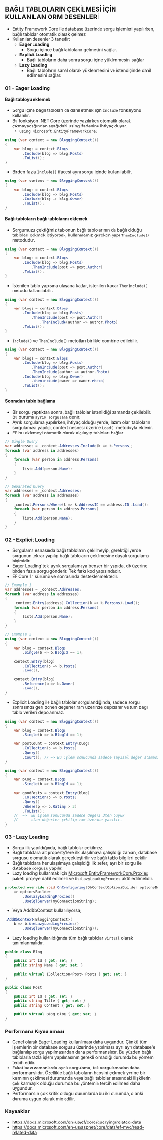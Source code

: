 ## BAĞLI TABLOLARIN ÇEKİLMESİ İÇİN KULLANILAN ORM DESENLERİ

- Entity Framework Core ile database üzerinde sorgu işlemleri yapılırken, bağlı tablolar otomatik olarak gelmez 
- Kullanılan desenler 3 tanedir:
    - **Eager Loading**
        - Sorgu içinde bağlı tabloların gelmesini sağlar.
    - **Explicit Loading**
        - Bağlı tabloların daha sonra sorgu içine yüklenmesini sağlar
    - **Lazy Loading**
        - Bağlı tabloların sanal olarak yüklenmesini ve istendiğinde dahil edilmesini sağlar.

### 01 - Eager Loading

#### Bağlı tabloyu eklemek

- Sorgu içine bağlı tabloları da dahil etmek için `Include` fonksiyonu kullanılır.
- Bu fonksiyon .NET Core üzerinde yazılırken otomatik olarak çıkmayacağından aşağıdaki using ifadesine ihtiyaç duyar.
    - `using Microsoft.EntityFrameworkCore;`

```cs
using (var context = new BloggingContext())
{
    var blogs = context.Blogs
        .Include(blog => blog.Posts)
        .ToList();
}
``` 

- Birden fazla `Include()` ifadesi aynı sorgu içinde kullanılabilir.

```cs
using (var context = new BloggingContext())
{
    var blogs = context.Blogs
        .Include(blog => blog.Posts)
        .Include(blog => blog.Owner)
        .ToList();
}
```

#### Bağlı tabloların bağlı tablolarını eklemek

- Sorgumuzu çektiğimiz tablonun bağlı tablolarının da bağlı olduğu tabloları çekmek istiyorsak, kullanmamız gereken yapı `ThenInclude()` metodudur.

```cs
using (var context = new BloggingContext())
{
    var blogs = context.Blogs
        .Include(blog => blog.Posts)
            .ThenInclude(post => post.Author)
        .ToList();
}
```

- İstenilen tablo yapısına ulaşana kadar, istenilen kadar `ThenInclude()` metodu kullanılabilir.

```cs
using (var context = new BloggingContext())
{
    var blogs = context.Blogs
        .Include(blog => blog.Posts)
            .ThenInclude(post => post.Author)
                .ThenInclude(author => author.Photo)
        .ToList();
}
```

- `Include()` ve `ThenInclude()` metotları birlikte combine edilebilir.

```cs
using (var context = new BloggingContext())
{
    var blogs = context.Blogs
        .Include(blog => blog.Posts)
            .ThenInclude(post => post.Author)
            .ThenInclude(author => author.Photo)
        .Include(blog => blog.Owner)
            .ThenInclude(owner => owner.Photo)
        .ToList();
}
```

#### Sonradan tablo bağlama

- Bir sorgu yaptıktan sonra, bağlı tablolar istenildiği zamanda çekilebilir. Bu duruma `ayrık sorgulama` denir.
- Ayrık sorgulama yapılırken, ihtiyaç olduğu yerde, lazım olan tabloların sorgulaması yapılıp, context nesnesi üzerine `Load()` metoduyla eklenir.
- EF bu eklemeyi otomatik olarak algılayıp tabloları bağlar.

```cs
// Single Query
var addresses = _context.Addresses.Include(k => k.Persons);
foreach (var address in addresses)
{
    foreach (var person in address.Persons)
    {
        liste.Add(person.Name);
    }
}
```

```cs
// Separated Query
var addresses = _context.Addresses;
foreach (var address in addresses)
{
    _context.Persons.Where(k => k.AddressID == address.ID).Load();
    foreach (var person in address.Persons)
    {
        liste.Add(person.Name);
    }
}
```

### 02 - Explicit Loading
- Sorgulama esnasında bağlı tabloların çekilmeyip, gerektiği yerde sorgunun tekrar yapılıp bağlı tabloların çekilmesine dayalı sorgulama biçimidir.
- Eager Loading'teki ayrık sorgulamaya benzer bir yapıda, db üzerine birden fazla sorgu gönderir. Tek farkı kod yapısındadır. 
- EF Core 1.1 sürümü ve sonrasında desteklenmektedir.

```cs
// Example 1
var addresses = _context.Addresses;
foreach (var address in addresses)
{
    _context.Entry(address).Collection(k => k.Persons).Load();
    foreach (var person in address.Persons)
    {
        liste.Add(person.Name);
    }
}
```

```cs
// Example 2
using (var context = new BloggingContext())
{
    var blog = context.Blogs
        .Single(b => b.BlogId == 1);

    context.Entry(blog)
        .Collection(b => b.Posts)
        .Load();

    context.Entry(blog)
        .Reference(b => b.Owner)
        .Load();
}
```

- Explicit Loading ile bağlı tablolar sorgulandığında, sadece sorgu sonrasında geri dönen değerler ram üzerinde depolanır ve tüm bağlı tablo verileri depolanmaz.

```cs
using (var context = new BloggingContext())
{
    var blog = context.Blogs
        .Single(b => b.BlogId == 1);

    var postCount = context.Entry(blog)
        .Collection(b => b.Posts)
        .Query()
        .Count(); // => Bu işlem sonucunda sadece sayısal değer ataması yapılır.
}
```

```cs
using (var context = new BloggingContext())
{
    var blog = context.Blogs
        .Single(b => b.BlogId == 1);

    var goodPosts = context.Entry(blog)
        .Collection(b => b.Posts)
        .Query()
        .Where(p => p.Rating > 3)
        .ToList(); 
    //  =>  Bu işlem sonucunda sadece değeri 3ten büyük 
    //      olan değerler çekilip ram üzerine yazılır.
}
```

### 03 - Lazy Loading
- Sorgu ilk yapıldığında, bağlı tablolar çekilmez.
- Bağlı tablolara ait property'lere ilk ulaşılmaya çalışıldığı zaman, database sorgusu otomatik olarak gerçekleştirilir ve bağlı tablo bilgileri çekilir.
- Bağlı tablolara her ulaşılmaya çalışıldığı ilk sefer, ayrı bir sorgu ile database sorgusu yapılır.
- Lazy loading kullanmak için [Microsoft.EntityFrameworkCore.Proxies](https://www.nuget.org/packages/Microsoft.EntityFrameworkCore.Proxies/) paketi projeye dahil edilmeli ve `UseLazyLoadingProxies` aktif edilmelidir.

```cs
protected override void OnConfiguring(DbContextOptionsBuilder optionsBuilder)
    => optionsBuilder
        .UseLazyLoadingProxies()
        .UseSqlServer(myConnectionString);
```

- Veya AddDbContext kullanılıyorsa;

```cs
.AddDbContext<BloggingContext>(
    b => b.UseLazyLoadingProxies()
        .UseSqlServer(myConnectionString));
```

- Lazy loading kullanıldığında tüm bağlı tablolar `virtual` olarak tanımlanmalıdır.

```cs
public class Blog
{
    public int Id { get; set; }
    public string Name { get; set; }

    public virtual ICollection<Post> Posts { get; set; }
}

public class Post
{
    public int Id { get; set; }
    public string Title { get; set; }
    public string Content { get; set; }

    public virtual Blog Blog { get; set; }
}
```


### Performans Kıyaslaması
- Genel olarak Eager Loading kullanılması daha uygundur. Çünkü tüm işlemlerin bir database sorgusu üzerinde yapılması, ayrı ayrı database'e bağlanılıp sorgu yapılmasından daha performanslıdır. Bu yüzden bağlı tablolarla fazla işlem yapılmasının gerekli olmadığı durumda bu yöntem tercih edilir.
- Fakat bazı zamanlarda ayrık sorgulama, tek sorgulamadan daha performanslıdır. Özellikle bağlı tabloların hepsini çekmek yerine bir kısmının çekilmesi durumunda veya bağlı tablolar arasındaki ilişkilerin çok karmaşık olduğu durumda bu yöntemin tercih edilmesi daha uygundur.
- Performansın çok kritik olduğu durumlarda bu iki durumda, o anki duruma uygun olarak mix edilir.

### Kaynaklar 
- https://docs.microsoft.com/en-us/ef/core/querying/related-data
- https://docs.microsoft.com/en-us/aspnet/core/data/ef-mvc/read-related-data